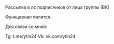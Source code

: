 Рассылка в лс подписчиков от лица группы (ВК)

Функционал пилится.

Для связи со мной:

  Tg: t.me/ytin24
  Vk: vk.com/ytin24
